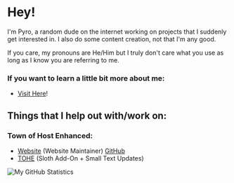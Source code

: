 # Hey!

I'm Pyro, a random dude on the internet working on projects that I suddenly get interested in.
I also do some content creation, not that I'm any good.

If you care, my pronouns are He/Him but I truly don't care what you use as long as I know you are referring to me.

### If you want to learn a little bit more about me:
- [Visit Here](https://sites.google.com/view/notpyro404)!

## Things that I help out with/work on:
### Town of Host Enhanced:
- [Website](https://tohe.weareten.ca) (Website Maintainer) [GitHub](https://github.com/EnhancedNetwork/TOHE-Docs)
- [TOHE](https://github.com/EnhancedNetwork/TownofHost-Enhanced) (Sloth Add-On + Small Text Updates)


![My GitHub Statistics](https://github-readme-stats-sigma-five.vercel.app/api?username=notpyro404&show_icons=true&theme=tokyonight)
